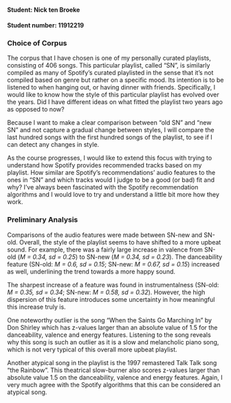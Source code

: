 #### Student: Nick ten Broeke
#### Student number: 11912219

### Choice of Corpus

The corpus that I have chosen is one of my personally curated playlists, consisting of 406 songs. This particular playlist, called “SN”, is similarly compiled as many of Spotify’s curated playlisted in the sense that it’s not compiled based on genre but rather on a specific mood. Its intention is to be listened to when hanging out, or having dinner with friends. Specifically, I would like to know how the style of this particular playlist has evolved over the years. Did I have different ideas on what fitted the playlist two years ago as opposed to now?

Because I want to make a clear comparison between “old SN” and “new SN” and not capture a gradual change between styles, I will compare the last hundred songs with the first hundred songs of the playlist, to see if I can detect any changes in style. 

As the course progresses, I would like to extend this focus with trying to understand how Spotify provides recommended tracks based on my playlist. How similar are Spotify’s recommendations’ audio features to the ones in “SN” and which tracks would I judge to be a good (or bad) fit and why? I’ve always been fascinated with the Spotify recommendation algorithms and I would love to try and understand a little bit more how they work.

### Preliminary Analysis

Comparisons of the audio features were made between SN-new and SN-old. Overall, the style of the playlist seems to have shifted to a more upbeat sound. For example, there was a fairly large increase in valence from SN-old (*M = 0.34, sd = 0.25*) to SN-new (*M = 0.34, sd = 0.23*). The danceability feature (SN-old: *M = 0.6, sd = 0.15*; SN-new: *M = 0.67, sd = 0.15*) increased as well, underlining the trend towards a more happy sound.

The sharpest increase of a feature was found in instrumentalness (SN-old: *M = 0.35, sd = 0.34*; SN-new: *M = 0.58, sd = 0.32*). However, the high dispersion of this feature introduces some uncertainty in how meaningful this increase truly is. 

One noteworthy outlier is the song “When the Saints Go Marching In” by Don Shirley which has z-values larger than an absolute value of 1.5 for the danceability, valence and energy features. Listening to the song reveals why this song is such an outlier as it is a slow and melancholic piano song, which is not very typical of this overall more upbeat playlist. 

Another atypical song in the playlist is the 1997 remastered Talk Talk song “the Rainbow”. This theatrical slow-burner also scores z-values larger than absolute value 1.5 on the danceability, valence and energy features. Again, I very much agree with the Spotify algorithms that this can be considered an atypical song.  

